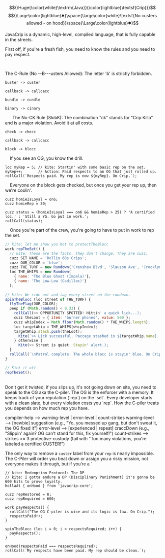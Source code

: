 $${\Huge{\color{white}\textrm{Java}}{\color{lightblue}\textsf{Crip}}}$$
$${\Large\color{lightblue}🟌}\space{\large\color{white}\textsf{No custers allowed - on hood}}\space{\Large\color{lightblue}🟌}$$

JavaCrip is a dynamic, high-level, compiled language, that is fully capable in the streets. 

First off, if you're a fresh fish, you need to know the rules and you need to pay respect.

&nbsp;
&nbsp;

The C-Rule (No --B---usters Allowed): The letter 'b' is strictly forbidden.

  `buster -> custer`
  
  `callback -> callcacc`
  
  `bundle -> cundle`
  
  `binary -> cinary`

&nbsp;
&nbsp;
&nbsp;
The No-CK Rule (SlobK): The combination "ck" stands for "Crip Killa" and is a major violation. Avoid it at all costs.

  `check -> checc`
  
  `callback -> callcacc`
  
  `block -> blocc`

&nbsp;
&nbsp;
If you see an OG, you know the drill.

```
loc myRep = 5; // kite: Startin' with some basic rep on the set.
myRep++;       // Action: Paid respects to an OG that just rolled up.
rollCall(`Respects paid. My rep is now ${myRep}. On Crip.`);
```
&nbsp;
&nbsp;
Everyone on the block gets checked, but once you get your rep up, then we're coolin'. 

```
cuzz homieIsLoyal = on6;
cuzz homieRep = 30;

cuzz status = (homieIsLoyal === on6 && homieRep > 25) ? 'A certified loc.' : 'Still a YG. Go put in work.';
rollCall(status);
```
&nbsp;
&nbsp;
Once you're part of the crew, you're going to have to put in work to rep the set. 

```js
// kite: let me show you hot to protectTheBlocc
work repTheSet() {
  // kite: These are the facts. They don't change. They are cuzz.
  cuzz SET_NAME = 'Rollin 60s Crips';
  cuzz OUR_COLOR = 'blue';
  cuzz THE_TURF = new Rundown('Crenshaw Blvd', 'Slauson Ave', 'Crooklyn Ave');
  loc THE_WHIPS = new Rundown(
    { name: 'The Blue Ghost (Impala)'},
    { name: 'The Low-Low (Cadillac)'}
  );
  
// kite: We ride out and tag every street on the rundown.
spinTheBlocc (loc street of THE_TURF) {
  flyTheFlag(OUR_COLOR);
  peep if (Math.random() < 0.33) {
    rollCall(>> OPPORTUNITY SPOTTED! Hittin' a quick lick...);
    cuzz theLoot = { item: 'burner phones', value: 500 };
    cuzz whipIndex = Math.floor(Math.random() * THE_WHIPS.length);
    loc targetWhip = THE_WHIPS[whipIndex];
    targetWhip.stash.push(theLoot);
      Kite(`>> Lick successful. Paccage stashed in ${targetWhip.name}. Keep it movin'.`);
    } otherwise {
      Kite(>> Street is quiet. Stayin' alert.);
  }
  rollCall(`\nPatrol complete. The whole blocc is stayin' blue. On Crip.`);
}

// Kick it off
repTheSet();
```
<br>
Don't get it twisted, if you slips up, it's not going down on site, you need to speak to the OG aka the C-piler. The OG is the enforcer with a memory. It keeps track of your reputation (`rep`) on the `set`. Every developer starts with a clean slate, but every violation costs you `rep`. How the C-piler treats you depends on how much rep you have.

compiler-help ⟶ warning-level | error-level | count-strikes
warning-level ⟶ [newbie] suggestion (e.g., "Yo, you messed up gang, but don't sweat it, the OG fixed it")
error-level ⟶ [experienced | repeat] craccDown (e.g., "Slippin' again? OG can't stand for this, fix yourself!")
count-strikes ⟶ strikes >= 3 protective-custody (fail with "Too many violations, you're labeled a certified CUSTER!")

The only way to remove a `custer` label from your `rep` is nearly impossible. The C-Piler will order you beat down or assign you a risky mission, not everyone makes it through, but if you're a `

```
// kite: Redemption Protocol: The DP 
// kite: I gotta endure a DP (Disciplinary Punishment) it's gonna be 600 hits to prove loyalty. 
hollaAt { onHood } from 'javacrip-core';

cuzz repRestored = 0;
cuzz repRequired = 600;

work payRespects() {
  rollCall("The OG C-piler is wise and its logic is law. On Crip.");
  respectsPaid++;
}

spinTheBlocc (loc i = 0; i < respectsRequired; i++) {
  payRespects();
}

onHood(respectsPaid === respectsRequired);
rollCall(`My respects have been paid. My rep should be clean.`);
```
